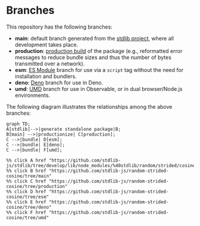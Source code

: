 <!--

@license Apache-2.0

Copyright (c) 2022 The Stdlib Authors.

Licensed under the Apache License, Version 2.0 (the "License");
you may not use this file except in compliance with the License.
You may obtain a copy of the License at

    http://www.apache.org/licenses/LICENSE-2.0

Unless required by applicable law or agreed to in writing, software
distributed under the License is distributed on an "AS IS" BASIS,
WITHOUT WARRANTIES OR CONDITIONS OF ANY KIND, either express or implied.
See the License for the specific language governing permissions and
limitations under the License.

-->

# Branches

This repository has the following branches:

-   **main**: default branch generated from the [stdlib project][stdlib-url], where all development takes place.
-   **production**: [production build][production-url] of the package (e.g., reformatted error messages to reduce bundle sizes and thus the number of bytes transmitted over a network).
-   **esm**: [ES Module][esm-url] branch for use via a `script` tag without the need for installation and bundlers.
-   **deno**: [Deno][deno-url] branch for use in Deno.
-   **umd**: [UMD][umd-url] branch for use in Observable, or in dual browser/Node.js environments.

The following diagram illustrates the relationships among the above branches:

```mermaid
graph TD;
A[stdlib]-->|generate standalone package|B;
B[main] -->|productionize| C[production];
C -->|bundle| D[esm];
C -->|bundle| E[deno];
C -->|bundle| F[umd];

%% click A href "https://github.com/stdlib-js/stdlib/tree/develop/lib/node_modules/%40stdlib/random/strided/cosine"
%% click B href "https://github.com/stdlib-js/random-strided-cosine/tree/main"
%% click C href "https://github.com/stdlib-js/random-strided-cosine/tree/production"
%% click D href "https://github.com/stdlib-js/random-strided-cosine/tree/esm"
%% click E href "https://github.com/stdlib-js/random-strided-cosine/tree/deno"
%% click F href "https://github.com/stdlib-js/random-strided-cosine/tree/umd"
```

[stdlib-url]: https://github.com/stdlib-js/stdlib/tree/develop/lib/node_modules/%40stdlib/random/strided/cosine
[production-url]: https://github.com/stdlib-js/random-strided-cosine/tree/production
[deno-url]: https://github.com/stdlib-js/random-strided-cosine/tree/deno
[umd-url]: https://github.com/stdlib-js/random-strided-cosine/tree/umd
[esm-url]: https://github.com/stdlib-js/random-strided-cosine/tree/esm